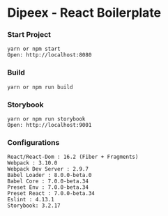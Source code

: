 Dipeex - React Boilerplate
==========

### Start Project

```
yarn or npm start
Open: http://localhost:8080
```

### Build

```
yarn or npm run build
```

### Storybook

```
yarn or npm run storybook
Open: http://localhost:9001
```

### Configurations
```
React/React-Dom : 16.2 (Fiber + Fragments)
Webpack : 3.10.0
Webpack Dev Server : 2.9.7
Babel Loader : 8.0.0-beta.0
Babel Core : 7.0.0-beta.34
Preset Env : 7.0.0-beta.34
Preset React : 7.0.0-beta.34
Eslint : 4.13.1
Storybook: 3.2.17
```
